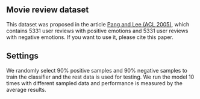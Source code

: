 ## Movie review dataset
This dataset was proposed in the article [Pang and Lee (ACL 2005)](http://www.aclweb.org/anthology/D14-1181), which contains 5331 user reviews with positive emotions and 5331 user reviews with negative emotions. If you want to use it, please cite this paper.

## Settings
We randomly select 90% positive samples and 90% negative samples to train the classifier and the rest data is used for testing. We run the model 10 times with different sampled data and performance is measured by the average results.
